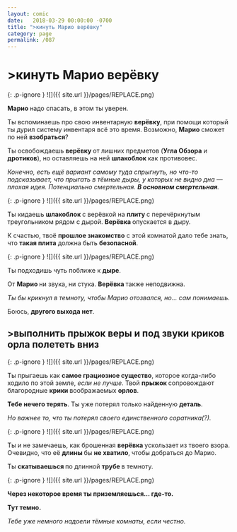 ```yaml
---
layout: comic
date:   2018-03-29 00:00:00 -0700
title: ">кинуть Марио верёвку"
category: page
permalink: /087
---
```

# >кинуть Марио верёвку

{: .p-ignore }
![]({{ site.url }}/pages/REPLACE.png)

<strong>Марио </strong>надо спасать, в этом ты уверен.

Ты вспоминаешь про свою инвентарную <strong>верёвку</strong>, при помощи который ты дурил систему инвентаря всё это время. Возможно, <strong>Марио </strong>сможет по ней <strong>взобраться</strong>?

Ты освобождаешь <strong>верёвку </strong>от лишних предметов (<strong>Угла Обзора</strong> и <strong>дротиков</strong>), но оставляешь на ней <strong>шлакоблок </strong>как противовес.

<em>Конечно, есть ещё вариант самому туда спрыгнуть, но что-то подсказывает, что прыгать в тёмные дыры, у которых не видно дна — плохая идея. Потенциально смертельная. <strong>В основном смертельная</strong>.</em>

{: .p-ignore }
![]({{ site.url }}/pages/REPLACE.png)

Ты кидаешь <strong>шлакоблок </strong>с верёвкой на <strong>плиту </strong>с перечёркнутым треугольником рядом с дырой. <strong>Верёвка </strong>опускается в дыру.

К счастью, твоё <strong>прошлое знакомство</strong> с этой комнатой дало тебе знать, что <strong>такая плита</strong> должна быть <strong>безопасной</strong>.

{: .p-ignore }
![]({{ site.url }}/pages/REPLACE.png)

Ты подходишь чуть поближе к <strong>дыре</strong>.

От <strong>Марио </strong>ни звука, ни стука. <strong>Верёвка </strong>также неподвижна.

<em>Ты бы крикнул в темноту, чтобы Марио отозвался, но… сам понимаешь.</em>

Боюсь, <strong>другого выхода нет</strong>.

## >выполнить прыжок веры и под звуки криков орла полететь вниз

{: .p-ignore }
![]({{ site.url }}/pages/REPLACE.png)

Ты прыгаешь как <strong>самое грациозное существо</strong>, которое когда-либо ходило по этой земле, <em>если не лучше</em>. Твой <strong>прыжок </strong>сопровождают благородные <strong>крики </strong>воображаемых <strong>орлов</strong>.

<strong>Тебе нечего терять</strong>. Ты уже потерял только найденную <strong>деталь</strong>.

<em>Но важнее то, что ты потерял своего единственного соратника(?).</em>

{: .p-ignore }
![]({{ site.url }}/pages/REPLACE.png)

Ты и не замечаешь, как брошенная <strong>верёвка </strong>ускользает из твоего взора. Очевидно, что её <strong>длины </strong>бы <strong>не хватило</strong>,<strong> </strong>чтобы добраться до Марио.

Ты <strong>скатываешься </strong>по длинной <strong>трубе </strong>в темноту.

{: .p-ignore }
![]({{ site.url }}/pages/REPLACE.png)

<strong>Через некоторое время ты приземляешься… где-то.</strong>

<strong>Тут темно.</strong> 

<em>Тебе уже немного надоели тёмные комнаты, если честно.</em>
